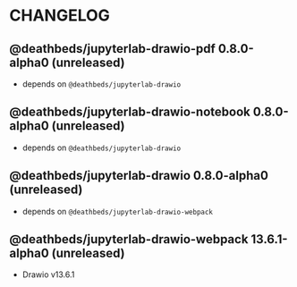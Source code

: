 # CHANGELOG

## @deathbeds/jupyterlab-drawio-pdf 0.8.0-alpha0 (unreleased)

- depends on `@deathbeds/jupyterlab-drawio`

## @deathbeds/jupyterlab-drawio-notebook 0.8.0-alpha0 (unreleased)

- depends on `@deathbeds/jupyterlab-drawio`

## @deathbeds/jupyterlab-drawio 0.8.0-alpha0 (unreleased)

- depends on `@deathbeds/jupyterlab-drawio-webpack`

## @deathbeds/jupyterlab-drawio-webpack 13.6.1-alpha0 (unreleased)

- Drawio v13.6.1
